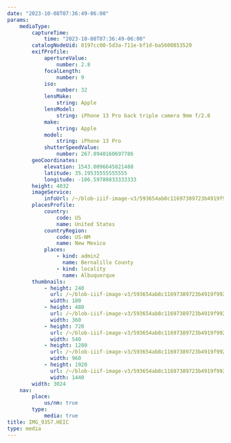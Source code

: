 ```yaml
---
date: "2023-10-08T07:36:49-06:00"
params:
    mediaType:
        captureTime:
            time: "2023-10-08T07:36:49-06:00"
        catalogNodeUid: 0197cc00-5d3a-711e-bf1d-ba5600853520
        exifProfile:
            apertureValue:
                number: 2.8
            focalLength:
                number: 9
            iso:
                number: 32
            lensMake:
                string: Apple
            lensModel:
                string: iPhone 13 Pro back triple camera 9mm f/2.8
            make:
                string: Apple
            model:
                string: iPhone 13 Pro
            shutterSpeedValue:
                number: 267.0940160697786
        geoCoordinates:
            elevation: 1543.0096645821488
            latitude: 35.19535555555555
            longitude: -106.59780833333333
        height: 4032
        imageService:
            infoUrl: /~/blob-iiif-image-v3/593654ab8c11697389723b4919f99260df787d1ab844bd33075a6f1c29f01b04/info.json
        placesProfile:
            country:
                code: US
                name: United States
            countryRegion:
                code: US-NM
                name: New Mexico
            places:
                - kind: admin2
                  name: Bernalillo County
                - kind: locality
                  name: Albuquerque
        thumbnails:
            - height: 240
              url: /~/blob-iiif-image-v3/593654ab8c11697389723b4919f99260df787d1ab844bd33075a6f1c29f01b04/full/180%2C240/0/default.jpg
              width: 180
            - height: 480
              url: /~/blob-iiif-image-v3/593654ab8c11697389723b4919f99260df787d1ab844bd33075a6f1c29f01b04/full/360%2C480/0/default.jpg
              width: 360
            - height: 720
              url: /~/blob-iiif-image-v3/593654ab8c11697389723b4919f99260df787d1ab844bd33075a6f1c29f01b04/full/540%2C720/0/default.jpg
              width: 540
            - height: 1280
              url: /~/blob-iiif-image-v3/593654ab8c11697389723b4919f99260df787d1ab844bd33075a6f1c29f01b04/full/960%2C1280/0/default.jpg
              width: 960
            - height: 1920
              url: /~/blob-iiif-image-v3/593654ab8c11697389723b4919f99260df787d1ab844bd33075a6f1c29f01b04/full/1440%2C1920/0/default.jpg
              width: 1440
        width: 3024
    nav:
        place:
            us/nm: true
        type:
            media: true
title: IMG_9357.HEIC
type: media
---
```

